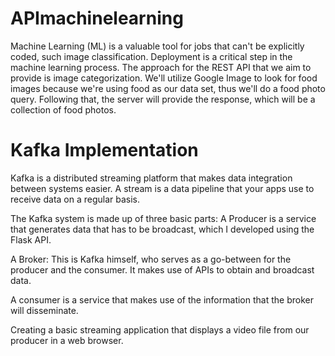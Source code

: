 # APImachinelearning
Machine Learning (ML) is a valuable tool for jobs that can't be explicitly coded, such image classification. Deployment is a critical step in the machine learning process. The approach for the REST API that we aim to provide is image categorization. We'll utilize Google Image to look for food images because we're using food as our data set, thus we'll do a food photo query. Following that, the server will provide the response, which will be a collection of food photos.

# Kafka Implementation
Kafka is a distributed streaming platform that makes data integration between systems easier. A stream is a data pipeline that your apps use to receive data on a regular basis.

The Kafka system is made up of three basic parts:
A Producer is a service that generates data that has to be broadcast, which I developed using the Flask API.

A Broker: This is Kafka himself, who serves as a go-between for the producer and the consumer. It makes use of APIs to obtain and broadcast data.

A consumer is a service that makes use of the information that the broker will disseminate.

Creating a basic streaming application that displays a video file from our producer in a web browser.
